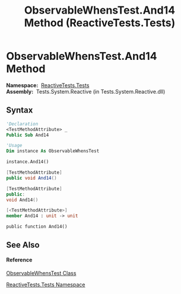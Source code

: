 ﻿---
title: ObservableWhensTest.And14 Method  (ReactiveTests.Tests)
TOCTitle: And14 Method
ms:assetid: M:ReactiveTests.Tests.ObservableWhensTest.And14
ms:mtpsurl: https://msdn.microsoft.com/en-us/library/reactivetests.tests.observablewhenstest.and14(v=VS.103)
ms:contentKeyID: 36619449
ms.date: 06/28/2011
mtps_version: v=VS.103
f1_keywords:
- ReactiveTests.Tests.ObservableWhensTest.And14
dev_langs:
- CSharp
- JScript
- VB
- FSharp
- c++
---

# ObservableWhensTest.And14 Method

**Namespace:**  [ReactiveTests.Tests](hh289046\(v=vs.103\).md)  
**Assembly:**  Tests.System.Reactive (in Tests.System.Reactive.dll)

## Syntax

``` vb
'Declaration
<TestMethodAttribute> _
Public Sub And14
```

``` vb
'Usage
Dim instance As ObservableWhensTest

instance.And14()
```

``` csharp
[TestMethodAttribute]
public void And14()
```

``` c++
[TestMethodAttribute]
public:
void And14()
```

``` fsharp
[<TestMethodAttribute>]
member And14 : unit -> unit 
```

``` jscript
public function And14()
```

## See Also

#### Reference

[ObservableWhensTest Class](hh303102\(v=vs.103\).md)

[ReactiveTests.Tests Namespace](hh289046\(v=vs.103\).md)

